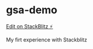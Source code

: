 # gsa-demo

[Edit on StackBlitz ⚡️](https://stackblitz.com/edit/gsa-demo)

My firt experience with Stackblitz
